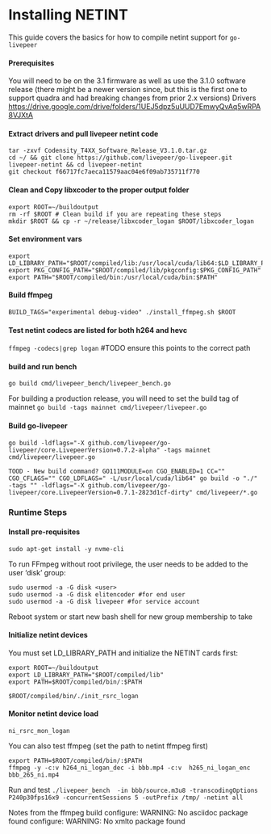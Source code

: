 # Installing NETINT
This guide covers the basics for how to compile netint support for `go-livepeer`

#### Prerequisites
You will need to be on the 3.1 firmware as well as use the 3.1.0 software release (there might be a newer version since, but this is the first one to support quadra and had breaking changes from prior 2.x versions)
Drivers https://drive.google.com/drive/folders/1UEJ5dpz5uUUD7EmwyQvAq5wRPA8VJXtA

#### Extract drivers and pull livepeer netint code
```
tar -zxvf Codensity_T4XX_Software_Release_V3.1.0.tar.gz
cd ~/ && git clone https://github.com/livepeer/go-livepeer.git livepeer-netint && cd livepeer-netint
git checkout f66717fc7aeca11579aac04e6f09ab735711f770
```
#### Clean and Copy libxcoder to the proper output folder
```
export ROOT=~/buildoutput
rm -rf $ROOT # Clean build if you are repeating these steps
mkdir $ROOT && cp -r ~/release/libxcoder_logan $ROOT/libxcoder_logan
```

#### Set environment vars
```
export LD_LIBRARY_PATH="$ROOT/compiled/lib:/usr/local/cuda/lib64:$LD_LIBRARY_PATH"
export PKG_CONFIG_PATH="$ROOT/compiled/lib/pkgconfig:$PKG_CONFIG_PATH"
export PATH="$ROOT/compiled/bin:/usr/local/cuda/bin:$PATH"
```

#### Build ffmpeg
`BUILD_TAGS="experimental debug-video" ./install_ffmpeg.sh $ROOT`

#### Test netint codecs are listed for both h264 and hevc
`ffmpeg -codecs|grep logan` #TODO ensure this points to the correct path

#### build and run bench
`go build cmd/livepeer_bench/livepeer_bench.go`

For building a production release, you will need to set the build tag of mainnet
`go build -tags mainnet cmd/livepeer/livepeer.go`

#### Build go-livepeer
```
go build -ldflags="-X github.com/livepeer/go-livepeer/core.LivepeerVersion=0.7.2-alpha" -tags mainnet cmd/livepeer/livepeer.go

TOOD - New build command? GO111MODULE=on CGO_ENABLED=1 CC="" CGO_CFLAGS="" CGO_LDFLAGS=" -L/usr/local/cuda/lib64" go build -o "./" -tags "" -ldflags="-X github.com/livepeer/go-livepeer/core.LivepeerVersion=0.7.1-2823d1cf-dirty" cmd/livepeer/*.go
```

### Runtime Steps
#### Install pre-requisites
`sudo apt-get install -y nvme-cli`

To run FFmpeg without root privilege, the user needs to be added to the user ‘disk’
group:
```
sudo usermod -a -G disk <user>
sudo usermod -a -G disk elitencoder #for end user
sudo usermod -a -G disk livepeer #for service account
```
Reboot system or start new bash shell for new group membership to take

#### Initialize netint devices
You must set LD_LIBRARY_PATH and initialize the NETINT cards first:
```
export ROOT=~/buildoutput
export LD_LIBRARY_PATH="$ROOT/compiled/lib"
export PATH=$ROOT/compiled/bin/:$PATH

$ROOT/compiled/bin/./init_rsrc_logan
```
#### Monitor netint device load
`ni_rsrc_mon_logan`

You can also test ffmpeg (set the path to netint ffmpeg first)
```
export PATH=$ROOT/compiled/bin/:$PATH
ffmpeg -y -c:v h264_ni_logan_dec -i bbb.mp4 -c:v  h265_ni_logan_enc bbb_265_ni.mp4
```

Run and test
`./livepeer_bench  -in bbb/source.m3u8 -transcodingOptions P240p30fps16x9 -concurrentSessions 5 -outPrefix /tmp/ -netint all`


Notes from the ffmpeg build
configure: WARNING: No asciidoc package found
configure: WARNING: No xmlto package found
